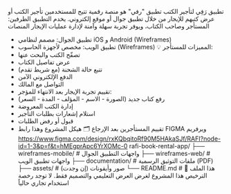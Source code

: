 تطبيق رَفِي لتأجير الكتب
تطبيق "رفي" هو منصة رقمية تتيح للمستخدمين تأجير الكتب أو عرض كتبهم للإيجار من خلال تطبيق جوال أو موقع إلكتروني. يخدم التطبيق الطرفين: المستأجر وصاحب الكتاب، ويوفر تجربة سهلة وآمنة لإدارة عمليات الإيجار
المنصات
- تطبيق الجوال: مصمم لنظامي iOS و Android (Wireframes)
- تطبيق الويب: مخصص لأجهزة الحاسوب (Wireframes)
💡 المميزات
للمستأجر:
- تصفّح الكتب والبحث عنها
- عرض تفاصيل الكتاب
- تتبع حالة الشحنة (مع شريط تقدم)
- الدفع الإلكتروني الآمن
- التواصل مع المالك
- تقييم تجربة الإيجار بعد الانتهاء
للمؤجر:
- رفع كتاب جديد (الصورة - الاسم - المؤلف - المدة - السعر)
- إدارة الكتب المعروضة
- استلام إشعارات بطلبات التأجير
- قبول أو رفض الطلبات
- تقييم المستأجرين بعد الإرجاع
🗂️ هيكل المشروع
وهذا رابط FIGMA ويرفريم
https://www.figma.com/design/rxKQbqitoRf90M5HAkaSJf/RAFI?node-id=1-3&p=f&t=hMEgprApc6YrXOMc-0
rafi-book-rental-app/
├── wireframes-mobile/       # واجهات التطبيق الجوال
├── wireframes-web/          # واجهات تطبيق الويب
├── documentation/           # ملفات التوثيق الرسمية (PDF)
├── assets/                  # صور وأيقونات (إن وجدت)
└── README.md                # هذا الملف
📄 الترخيص
هذا المشروع لغرض العرض التعليمي والتصميم فقط. لا توجد رخصة استخدام تجاري حالياً

